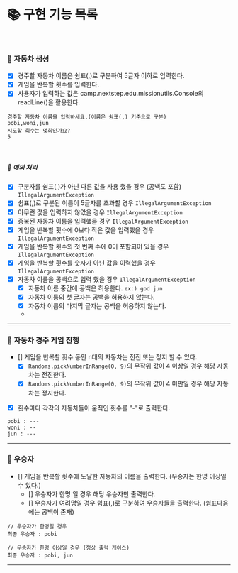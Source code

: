 # 📚 구현 기능 목록
<br>

### 📌 자동차 생성
- [x] 경주할 자동차 이름은 쉼표(,)로 구분하여 5글자 이하로 입력한다.
- [x] 게임을 반복할 횟수를 입력한다.
- [x] 사용자가 입력하는 값은 camp.nextstep.edu.missionutils.Console의 readLine()을 활용한다.
```agsl
경주할 자동차 이름을 입력하세요.(이름은 쉼표(,) 기준으로 구분)
pobi,woni,jun
시도할 회수는 몇회인가요?
5
```

<br>

##### 🚫 예외 처리
- [x] 구분자를 쉼표(,)가 아닌 다른 값을 사용 했을 경우 (공백도 포함) ``IllegalArgumentException``
- [x] 쉼표(,)로 구분된 이름이 5글자를 초과할 경우 ``IllegalArgumentException``
- [x] 아무런 값을 입력하지 않았을 경우 ``IllegalArgumentException``
- [x] 중복된 자동차 이름을 입력했을 경우 ``IllegalArgumentException``
- [x] 게임을 반복할 횟수에 0보다 작은 값을 입력했을 경우 ``IllegalArgumentException``
- [x] 게임을 반복할 횟수의 첫 번째 수에 0이 포함되어 있을 경우 ``IllegalArgumentException``
- [x] 게임을 반복할 횟수를 숫자가 아닌 값을 이력했을 경우 ``IllegalArgumentException``
- [x] 자동차 이름을 공백으로 입력 했을 경우 ``IllegalArgumentException``
  - [x] 자동차 이름 중간에 공백은 허용한다. ```ex:) god jun```
  - [x] 자동차 이름의 첫 글자는 공백을 허용하지 않는다.
  - [x] 자동차 이름의 마지막 글자는 공백을 허용하지 않는다.
  - 
---
### 📌 자동차 경주 게임 진행
- [] 게임을 반복할 횟수 동안 n대의 자동차는 전진 또는 정지 할 수 있다.
  - [x] ```Randoms.pickNumberInRange(0, 9)```의 무작위 값이 4 이상일 경우 해당 자동차는 전진한다.
  - [x] ```Randoms.pickNumberInRange(0, 9)```의 무작위 값이 4 미만일 경우 해당 자동차는 정지한다.
- [x] 횟수마다 각각의 자동차들이 움직인 횟수를 "-"로 출력한다.
```agsl
pobi : ---
woni : --
jun : ---
```

---
### 📌 우승자
- [] 게임을 반복할 횟수에 도달한 자동차의 이름을 출력한다. (우승자는 한명 이상일 수 있다.)
  - [] 우승자가 한명 일 경우 해당 우승자만 출력한다.
  - [] 우승자가 여려명일 경우 쉼표(,)로 구분하여 우승자들을 출력한다. (쉼표다음에는 공백이 존재)
```agsl
// 우승자가 한명일 경우
최종 우승자 : pobi

// 우승자가 한명 이상일 경우 (정상 출력 케이스)
최종 우승자 : pobi, jun
```
---